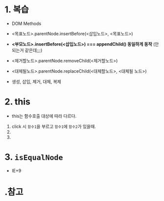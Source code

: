 # 1. 복습
- DOM Methods
- <목표노드>.parentNode.insertBefore(<삽입노드>, <목표노드>)
- **<부모노드>.insertBefore(<삽입노드>) === appendChild() 동일하게 동작** (안되는거 같은데;;;)
- <제거할노드>.parentNode.removeChild(<제거할노드>)
- <대체될노드>.parentNode.replaceChild(<대체할노드>, <대체될 노드>)

- 생성, 삽입, 제거, 대체, 복제

# 2. this
- this는 함수호출 대상에 따라 다르다.
1. click 시 `함수1`을 부르고 `함수1`에 `함수2`가 있을때.
2.
3.

# 3. `isEqualNode`
- IE+9


 # .참고
 
